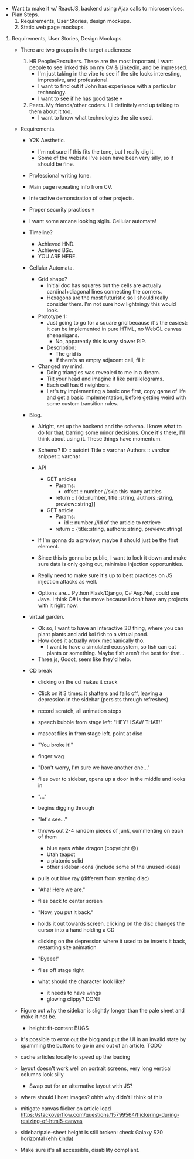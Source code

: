 + Want to make it w/ ReactJS, backend using Ajax calls to microservices.
+ Plan Steps.
	1. Requirements, User Stories, design mockups.
	2. Static web page mockups.

1. Requirements, User Stories, Design Mockups.
	+ There are two groups in the target audiences:
		1. HR People/Recruiters. These are the most important, I want people to see linked this on my CV & Linkedin, and be impressed.
			+ I'm just taking in the vibe to see if the site looks interesting, impressive, and professional.
			+ I want to find out if John has experience with a particular technology.
			+ I want to see if he has good taste 💀
		2. Peers. My friends/other coders. I'll definitely end up talking to them about it too.
			+ I want to know what technologies the site used.

	+ Requirements.
		+ Y2K Aesthetic. 
			+ I'm not sure if this fits the tone, but I really dig it.
			+ Some of the website I've seen have been very silly, so it should be fine.
		+ Professional writing tone.
		+ Main page repeating info from CV.
		+ Interactive demonstration of other projects.
		+ Proper security practises 💀
		
		+ I want some arcane looking sigils. Cellular automata!
		
		+ Timeline?
			+ Achieved HND.
			+ Achieved BSc.
			+ YOU ARE HERE.
		
		+ Cellular Automata.
			+ Grid shape?
				+ Initial doc has squares but the cells are actually cardinal+diagonal lines connecting the corners.
				+ Hexagons are the most futuristic so I should really consider them.
				  I'm not sure how lightningy this would look.
			+ Prototype 1:
				+ Just going to go for a square grid because it's the easiest: it can be implemented in pure HTML,
				  no WebGL canvas shenanigans.
					+ No, apparently this is way slower RIP.
				+ Description:
					+ The grid is 
					+ If there's an empty adjacent cell, fil it
			+ Changed my mind.
				+ Doing triangles was revealed to me in a dream.
				+ Tilt your head and imagine it like parallelograms.
				+ Each cell has 6 neighbors.
				+ Let's try implementing a basic one first, copy game of life and get a basic implementation,
				  before getting weird with some custom transition rules.

		+ Blog.
			+ Alright, set up the backend and the schema. I know what to do for that, barring some minor decisions.
			  Once it's there, I'll think about using it. These things have momentum.
			+ Schema?
				ID :: autoint
				Title :: varchar
				Authors :: varchar
				snippet :: varchar
				
			+ API
				+ GET articles
					+ Params:
						+ offset :: number //skip this many articles
					+ return :: [{id::number, title::string, authors::string, preview::string}]
				+ GET article
					+ Params:
						+ id :: number //id of the article to retrieve
					+ return :: {title::string, authors::string, preview::string}
			+ If I'm gonna do a preview, maybe it should just be the first element.
			+ Since this is gonna be public, I want to lock it down and make sure data is only going out, minimise injection opportunities.
			+ Really need to make sure it's up to best practices on JS injection attacks as well.
			+ Options are... Python Flask/Django, C# Asp.Net, could use Java. I think C# is the move because I don't have any projects with it right now.

		+ virtual garden.
			+ Ok so, I want to have an interactive 3D thing, where you can plant plants and add koi fish to a virtual pond.
			+ How does it actually work mechanically tho.
				+ I want to have a simulated ecosystem, so fish can eat plants or something. Maybe fish aren't the best for that...
			+ Three.js, Godot, seem like they'd help.

		+ CD break
			+ clicking on the cd makes it crack
			+ Click on it 3 times: it shatters and falls off, leaving a depression in the sidebar (persists through refreshes)
			
			+ record scratch, all animation stops
			+ speech bubble from stage left: "HEY! I SAW THAT!"
			+ mascot flies in from stage left. point at disc
			+ "You broke it!" 
			+ finger wag
			+ "Don't worry, I'm sure we have another one..."
			+ flies over to sidebar, opens up a door in the middle and looks in
			+ "..."
			+ begins digging through
			+ "let's see..."
			+ throws out 2-4 random pieces of junk, commenting on each of them
				+ blue eyes white dragon (copyright 😥)
				+ Utah teapot
				+ a platonic solid
				+ other sidebar icons (include some of the unused ideas)
				
			+ pulls out blue ray (different from starting disc)
			+ "Aha! Here we are."
			+ flies back to center screen
			+ "Now, you put it back."
			+ holds it out towards screen. clicking on the disc changes the cursor into a hand holding a CD
			+ clicking on the depression where it used to be inserts it back, restarting site animation
			+ "Byeee!"
			+ flies off stage right
			
			+ what should the character look like?
				+ it needs to have wings
				+ glowing clippy?
DONE
	+ Figure out why the sidebar is slightly longer than the pale sheet and make it not be.
		+ height: fit-content
BUGS
	+ It's possible to error out the blog and put the UI in an invalid state by spamming the buttons to go in and out of an article. 
TODO
	+ cache articles locally to speed up the loading
	+ layout doesn't work well on portrait screens, very long vertical columns look silly
		+ Swap out for an alternative layout with JS?
	+ where should I host images? ohhh why didn't I think of this
	+ mitigate canvas flicker on article load https://stackoverflow.com/questions/15799564/flickering-during-resizing-of-html5-canvas
	+ sidebar/pale-sheet height is still broken: check Galaxy S20 horizontal (ehh kinda)
	+ Make sure it's all accessible, disability compliant.